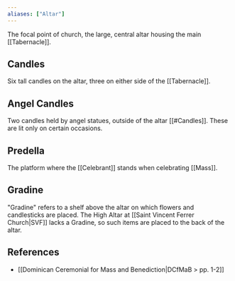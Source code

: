 ```yaml
---
aliases: ["Altar"]
---
```

The focal point of church, the large, central altar housing the main [[Tabernacle]].

## Candles
Six tall candles on the altar, three on either side of the [[Tabernacle]].

## Angel Candles
Two candles held by angel statues, outside of the altar [[#Candles]]. These are lit only on certain occasions.

## Predella
The platform where the [[Celebrant]] stands when celebrating [[Mass]].

## Gradine
"Gradine" refers to a shelf above the altar on which flowers and candlesticks are placed. The High Altar at [[Saint Vincent Ferrer Church|SVF]] lacks a Gradine, so such items are placed to the back of the altar.

## References
- [[Dominican Ceremonial for Mass and Benediction|DCfMaB > pp. 1-2]]